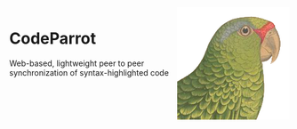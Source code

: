 <img src="assets/parrot_logo.png" align="right" />

# CodeParrot

Web-based, lightweight peer to peer synchronization of syntax-highlighted code
